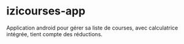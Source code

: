 # izicourses-app
Application android pour gérer sa liste de courses, avec calculatrice intégrée, tient compte des réductions.
